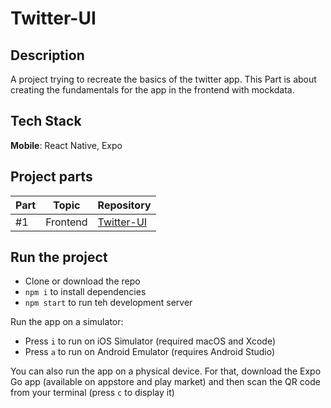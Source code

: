 # Twitter-UI

## Description
A project trying to recreate the basics of the twitter app. This Part is about creating the fundamentals for the app in the frontend with mockdata.

## Tech Stack

**Mobile**: React Native, Expo

## Project parts

| Part | Topic     | Repository                                                | 
| ---- | --------- | --------------------------------------------------------- | 
| #1   | Frontend  | [Twitter-UI](https://github.com/elmersson/Twitter-UI)     |          

## Run the project

- Clone or download the repo
- `npm i` to install dependencies
- `npm start` to run teh development server

Run the app on a simulator:

- Press `i` to run on iOS Simulator (required macOS and Xcode)
- Press `a` to run on Android Emulator (requires Android Studio)

You can also run the app on a physical device. For that, download the Expo Go app (available on appstore and play market) and then scan the QR code from your terminal (press `c` to display it)
